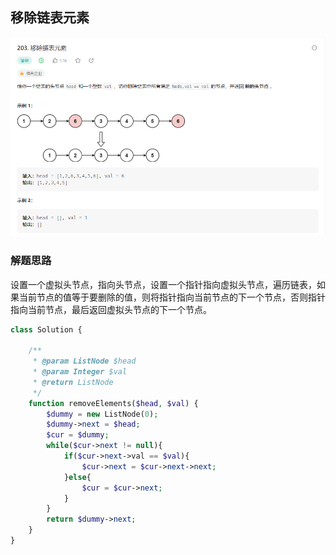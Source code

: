 ## 移除链表元素
![img.png](../../../images/移除链表元素.png)

### 解题思路
设置一个虚拟头节点，指向头节点，设置一个指针指向虚拟头节点，遍历链表，如果当前节点的值等于要删除的值，则将指针指向当前节点的下一个节点，否则指针指向当前节点，最后返回虚拟头节点的下一个节点。

```php
class Solution {

    /**
     * @param ListNode $head
     * @param Integer $val
     * @return ListNode
     */
    function removeElements($head, $val) {
        $dummy = new ListNode(0);
        $dummy->next = $head;
        $cur = $dummy;
        while($cur->next != null){
            if($cur->next->val == $val){
                $cur->next = $cur->next->next;
            }else{
                $cur = $cur->next;
            }
        }
        return $dummy->next;
    }
}
```